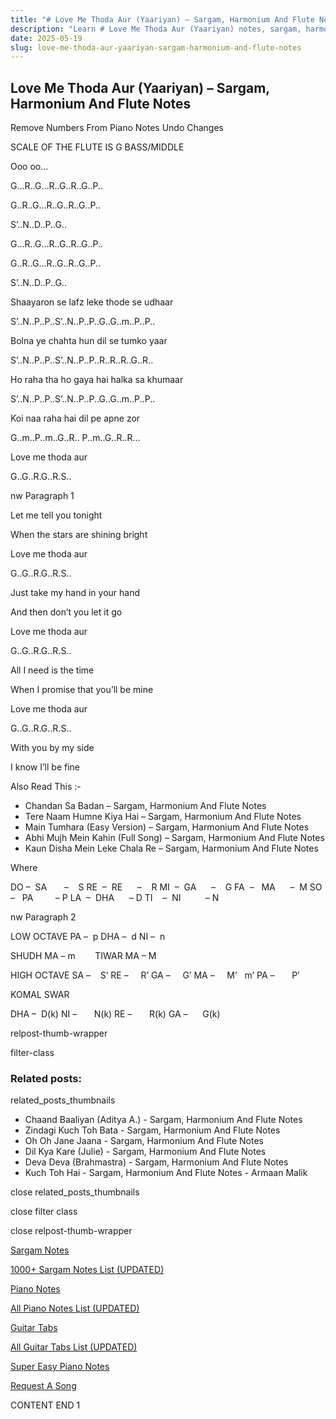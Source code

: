 ```yaml
---
title: "# Love Me Thoda Aur (Yaariyan) – Sargam, Harmonium And Flute Notes"
description: "Learn # Love Me Thoda Aur (Yaariyan) notes, sargam, harmonium notations and flute notes. Easy step-by-step tutorial for beginners."
date: 2025-05-19
slug: love-me-thoda-aur-yaariyan-sargam-harmonium-and-flute-notes
---
```


## Love Me Thoda Aur (Yaariyan) – Sargam, Harmonium And Flute Notes

Remove Numbers From Piano Notes
Undo Changes

SCALE OF THE FLUTE IS G BASS/MIDDLE

Ooo oo…

G…R..G…R..G..R..G..P..

G..R..G…R..G..R..G..P..

S’..N..D..P..G..

G…R..G…R..G..R..G..P..

G..R..G…R..G..R..G..P..

S’..N..D..P..G..

Shaayaron se lafz leke thode se udhaar

S’..N..P..P..S’..N..P..P..G..G..m..P..P..

Bolna ye chahta hun dil se tumko yaar

S’..N..P..P..S’..N..P..P..R..R..R..G..R..

Ho raha tha ho gaya hai halka sa khumaar

S’..N..P..P..S’..N..P..P..G..G..m..P..P..

Koi naa raha hai dil pe apne zor

G..m..P..m..G..R.. P..m..G..R..R…

Love me thoda aur

G..G..R.G..R.S..

nw Paragraph 1

Let me tell you tonight

When the stars are shining bright

Love me thoda aur

G..G..R.G..R.S..

Just take my hand in your hand

And then don’t you let it go

Love me thoda aur

G..G..R.G..R.S..

All I need is the time

When I promise that you’ll be mine

Love me thoda aur

G..G..R.G..R.S..

With you by my side

I know I’ll be fine

Also Read This :-

* Chandan Sa Badan – Sargam, Harmonium And Flute Notes
* Tere Naam Humne Kiya Hai – Sargam, Harmonium And Flute Notes
* Main Tumhara (Easy Version) – Sargam, Harmonium And Flute Notes
* Abhi Mujh Mein Kahin (Full Song) – Sargam, Harmonium And Flute Notes
* Kaun Disha Mein Leke Chala Re – Sargam, Harmonium And Flute Notes

Where

DO –  SA       –    S
RE  –  RE      –    R
MI  –  GA      –    G
FA  –   MA      –  M
SO  –   PA         – P
LA  –  DHA      – D
TI    –  NI          – N

nw Paragraph 2

LOW OCTAVE
PA –  p
DHA –  d
NI –  n

SHUDH MA – m        TIWAR MA – M

HIGH OCTAVE
SA –    S’
RE –     R’
GA –     G’
MA –     M’   m’
PA –       P’

KOMAL SWAR

DHA –  D(k)
NI –       N(k)
RE –       R(k)
GA –      G(k)

relpost-thumb-wrapper

filter-class

### Related posts:

related_posts_thumbnails

* Chaand Baaliyan (Aditya A.) - Sargam, Harmonium And Flute Notes
* Zindagi Kuch Toh Bata - Sargam, Harmonium And Flute Notes
* Oh Oh Jane Jaana - Sargam, Harmonium And Flute Notes
* Dil Kya Kare (Julie) - Sargam, Harmonium And Flute Notes
* Deva Deva (Brahmastra) - Sargam, Harmonium And Flute Notes
* Kuch Toh Hai - Sargam, Harmonium And Flute Notes - Armaan Malik

close related_posts_thumbnails

close filter class

close relpost-thumb-wrapper

[Sargam Notes](https://www.notationsworld.com/sargam-notes.html)

[1000+ Sargam Notes List (UPDATED)](https://www.notationsworld.com/all-songs-list-sargam-notes.html)

[Piano Notes](https://www.notationsworld.com/piano-notes.html)

[All Piano Notes List (UPDATED)](https://www.notationsworld.com/all-songs-list-piano-notes.html)

[Guitar Tabs](https://www.notationsworld.com/guitar-tabs.html)

[All Guitar Tabs List (UPDATED)](https://www.notationsworld.com/all-songs-list-guitar-tabs.html)

[Super Easy Piano Notes](https://studywall.in/)

[Request A Song](https://www.notationsworld.com/request-a-song.html)

CONTENT END 1

